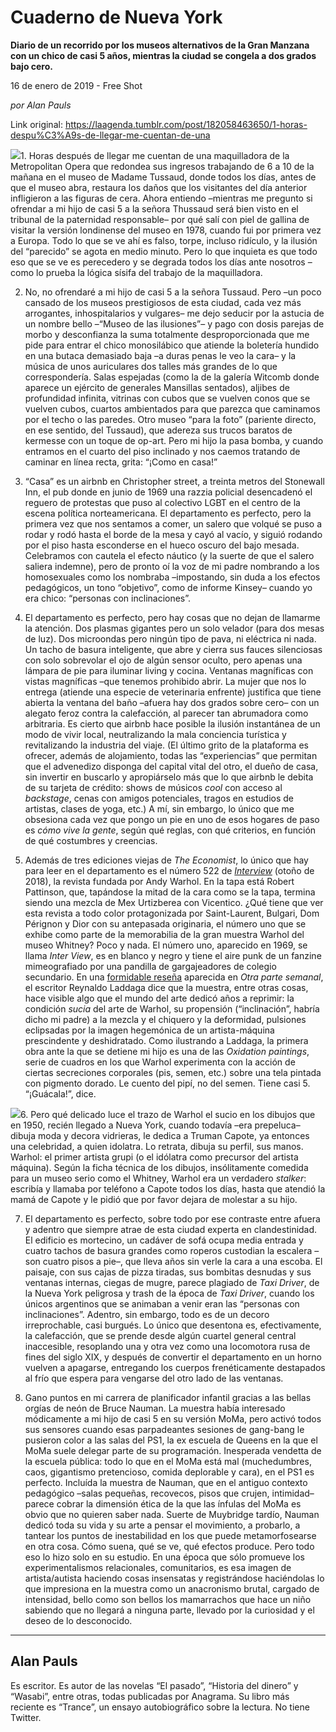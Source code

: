 # Cuaderno de Nueva York

**Diario de un recorrido por los museos alternativos de la Gran Manzana con un chico de casi 5 años, mientras la ciudad se congela a dos grados bajo cero.**

16 de enero de 2019 - Free Shot

_por Alan Pauls_

Link original: https://laagenda.tumblr.com/post/182058463650/1-horas-despu%C3%A9s-de-llegar-me-cuentan-de-una

![](https://64.media.tumblr.com/4bfb6ec6d4115e19f990a80c347a50b7/tumblr_inline_plfknyivbl1t6q87u_500.jpg)1. Horas después de llegar me cuentan de una maquilladora de la
Metropolitan Opera que redondea sus ingresos trabajando de 6 a 10 de la mañana
en el museo de Madame Tussaud, donde todos los días, antes de que el museo
abra, restaura los daños que los visitantes del día anterior infligieron a las
figuras de cera. Ahora entiendo –mientras me pregunto si ofrendar a mi hijo de
casi 5 a la señora Thussaud será bien visto en el tribunal de la paternidad
responsable– por qué salí con piel de gallina de visitar la versión londinense
del museo en 1978, cuando fui por primera vez a Europa. Todo lo que se ve ahí
es falso, torpe, incluso ridículo, y la ilusión del “parecido” se agota en
medio minuto. Pero lo que inquieta es que todo eso que se ve es perecedero y se
degrada todos los días ante nosotros –como lo prueba la lógica sísifa del
trabajo de la maquilladora.

2. No, no ofrendaré a mi hijo de casi 5 a la señora Tussaud.
Pero –un poco cansado de los museos prestigiosos de esta ciudad, cada vez más
arrogantes, inhospitalarios y vulgares– me dejo seducir por la astucia de un
nombre bello –“Museo de las ilusiones”– y pago con dosis parejas de morbo y
desconfianza la suma totalmente desproporcionada que me pide para entrar el
chico monosilábico que atiende la boletería hundido en una butaca demasiado
baja –a duras penas le veo la cara– y la música de unos auriculares dos talles
más grandes de lo que correspondería. Salas espejadas (como la de la galería
Witcomb donde aparece un ejército de generales Mansillas sentados), aljibes de
profundidad infinita, vitrinas con cubos que se vuelven conos que se vuelven
cubos, cuartos ambientados para que parezca que caminamos por el techo o las
paredes. Otro museo “para la foto” (pariente directo, en ese sentido, del
Tussaud), que adereza sus trucos baratos de kermesse con un toque de op-art.
Pero mi hijo la pasa bomba, y cuando entramos en el cuarto del piso inclinado y
nos caemos tratando de caminar en línea recta, grita: “¡Como en casa!”

3. “Casa” es un airbnb en Christopher street, a treinta metros
del Stonewall Inn, el pub donde en junio de 1969 una razzia policial
desencadenó el reguero de protestas que puso al colectivo LGBT en el centro de
la escena política norteamericana. El departamento es perfecto, pero la primera
vez que nos sentamos a comer, un salero que volqué se puso a rodar y rodó hasta
el borde de la mesa y cayó al vacío, y siguió rodando por el piso hasta
esconderse en el hueco oscuro del bajo mesada. Celebramos con cautela el efecto
náutico (y la suerte de que el salero saliera indemne), pero de pronto oí la
voz de mi padre nombrando a los homosexuales como los nombraba –impostando, sin
duda a los efectos pedagógicos, un tono “objetivo”, como de informe Kinsey– cuando yo era chico: “personas con inclinaciones”.

4. El departamento es perfecto, pero hay cosas que no dejan de
llamarme la atención. Dos plasmas gigantes pero un solo velador (para dos mesas
de luz). Dos microondas pero ningún tipo de pava, ni eléctrica ni nada. Un
tacho de basura inteligente, que abre y cierra sus fauces silenciosas con solo
sobrevolar el ojo de algún sensor oculto, pero apenas una lámpara de pie para
iluminar living y cocina. Ventanas magníficas con vistas magníficas –que
tenemos prohibido abrir. La mujer que nos lo entrega (atiende una especie de
veterinaria enfrente) justifica que tiene abierta la ventana del baño –afuera
hay dos grados sobre cero– con un alegato feroz contra la calefacción, al
parecer tan abrumadora como arbitraria. Es cierto que airbnb hace posible la
ilusión instantánea de un modo de vivir local, neutralizando la mala conciencia
turística y revitalizando la industria del viaje. (El último grito de la
plataforma es ofrecer, además de alojamiento, todas las “experiencias” que
permitan que el advenedizo disponga del capital vital del otro, el dueño de
casa, sin invertir en buscarlo y apropiárselo más que lo que airbnb le debita
de su tarjeta de crédito: shows de músicos *cool*
con acceso al *backstage*, cenas con
amigos potenciales, tragos en estudios de artistas, clases de yoga, etc.) A mí,
sin embargo, lo único que me obsesiona cada vez que pongo un pie en uno de esos
hogares de paso es *cómo vive la gente*,
según qué reglas, con qué criterios, en función de qué costumbres y creencias.

5. Además de tres ediciones viejas de *The Economist*, lo único que hay para leer en el departamento es el
número 522 de [*Interview*](https://shop.magculture.com/products/interview-522-fall-2018) (otoño de 
2018), la revista fundada por Andy Warhol. En la tapa está Robert Pattinson,
que, tapándose la mitad de la cara como se la tapa, termina siendo una mezcla
de Mex Urtizberea con Vicentico. ¿Qué tiene que ver esta revista a todo color
protagonizada por Saint-Laurent, Bulgari, Dom Pérignon y Dior con su antepasada
originaria, el número uno que se exhibe como parte de la memorabilia de la gran
muestra Warhol del museo Whitney? Poco y nada. El número uno, aparecido en
1969, se llama *Inter View*, es en
blanco y negro y tiene el aire punk de un fanzine mimeografiado por una
pandilla de gargajeadores de colegio secundario. En una [formidable reseña](https://www.revistaotraparte.com/discusion/warhol-de-ida-y-vuelta/)
aparecida en *Otra parte semanal*, el
escritor Reynaldo Laddaga dice que la muestra, entre otras cosas, hace visible
algo que el mundo del arte dedicó años a reprimir: la condición *sucia* del arte de Warhol, su propensión
(“inclinación”, habría dicho mi padre) a la mezcla y el chiquero y la
deformidad, pulsiones eclipsadas por la imagen hegemónica de un artista-máquina
prescindente y deshidratado. Como ilustrando a Laddaga, la primera obra ante la
que se detiene mi hijo es una de las *Oxidation
paintings*, serie de cuadros en los que Warhol experimenta con la acción de
ciertas secreciones corporales (pis, semen, etc.) sobre una tela pintada con
pigmento dorado. Le cuento del pipí, no del semen. Tiene casi 5. “¡Guácala!”,
dice.

 




![](https://64.media.tumblr.com/4a849cb9c129128dd843060e3a920e38/tumblr_inline_plfknytu831t6q87u_500.jpg)6. Pero qué delicado luce el trazo de Warhol el sucio en los
dibujos que en 1950, recién llegado a Nueva York, cuando todavía –era
prepeluca– dibuja moda y decora vidrieras, le dedica a Truman Capote, ya
entonces una celebridad, a quien idolatra. Lo retrata, dibuja su perfil, sus
manos. Warhol: el primer artista grupi (o el idólatra como precursor del
artista máquina). Según la ficha técnica de los dibujos, insólitamente comedida
para un museo serio como el Whitney, Warhol era un verdadero *stalker*: escribía y llamaba por teléfono
a Capote todos los días, hasta que atendió la mamá de Capote y le pidió que por
favor dejara de molestar a su hijo.

7. El departamento es perfecto, sobre todo por ese contraste
entre afuera y adentro que siempre atrae de esta ciudad experta en
clandestinidad. El edificio es mortecino, un cadáver de sofá ocupa media
entrada y cuatro tachos de basura grandes como roperos custodian la escalera –son cuatro pisos a pie–, que lleva años sin verle la cara a una escoba. El
paisaje, con sus cajas de pizza tiradas, sus bombitas desnudas y sus ventanas
internas, ciegas de mugre, parece plagiado de *Taxi Driver*, de la Nueva York peligrosa y trash de la época de *Taxi Driver*, cuando los únicos
argentinos que se animaban a venir eran las “personas con inclinaciones”.
Adentro, sin embargo, todo es de un decoro irreprochable, casi burgués. Lo
único que desentona es, efectivamente, la calefacción, que se prende desde
algún cuartel general central inaccesible, resoplando una y otra vez como una
locomotora rusa de fines del siglo XIX, y después de convertir el departamento
en un horno vuelven a apagarse, entregando los cuerpos frenéticamente
destapados al frío que espera para vengarse del otro lado de las ventanas.

8. Gano puntos en mi carrera de planificador infantil gracias a
las bellas orgías de neón de Bruce Nauman. La muestra había interesado
módicamente a mi hijo de casi 5 en su versión MoMa, pero activó todos sus
sensores cuando esas parpadeantes sesiones de gang-bang le pusieron color a las
salas del PS1, la ex escuela de Queens en la que el MoMa suele delegar parte de
su programación. Inesperada vendetta de la escuela pública: todo lo que en el
MoMa está mal (muchedumbres, caos, gigantismo pretencioso, comida deplorable y
cara), en el PS1 es perfecto. Incluída la muestra de Nauman, que en el antiguo
contexto pedagógico –salas pequeñas, recovecos, pisos que crujen, intimidad– parece cobrar la dimensión ética de la que las ínfulas del MoMa es obvio que no
quieren saber nada. Suerte de Muybridge tardío, Nauman dedicó toda su vida y su
arte a pensar el movimiento, a probarlo, a tantear los puntos de inestabilidad
en los que puede metamorfosearse en otra cosa. Cómo suena, qué se ve, qué
efectos produce. Pero todo eso lo hizo solo en su estudio. En una época que
sólo promueve los experimentalismos relacionales, comunitarios, es esa imagen
de artista/autista haciendo cosas insensatas y registrándose haciéndolas lo que
impresiona en la muestra como un anacronismo brutal, cargado de intensidad,
bello como son bellos los mamarrachos que hace un niño sabiendo que no llegará
a ninguna parte, llevado por la curiosidad y el deseo de lo desconocido.



---

 Alan Pauls
-----------

 Es escritor. Es autor de las novelas “El pasado”, “Historia del dinero” y “Wasabi”, entre otras, todas publicadas por Anagrama. Su libro más reciente es “Trance”, un ensayo autobiográfico sobre la lectura. No tiene Twitter.

